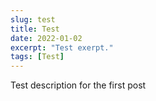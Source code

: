 ```yaml
---
slug: test
title: Test
date: 2022-01-02
excerpt: "Test exerpt."
tags: [Test]
---
```


<script>
</script>

Test description for the first post
